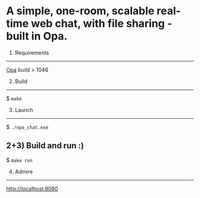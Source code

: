 A simple, one-room, scalable real-time web chat, with file sharing - built in Opa.
=========================================

1) Requirements
---------------
[Opa](https://opalang.org/get.xmlt) build > 1046

2) Build
--------
$ `make`

3) Launch
---------
$ `./opa_chat.exe`

2+3) Build and run :)
---------------------

$ `make run`

4) Admire
---------

[http://localhost:8080](http://localhost:8080)
